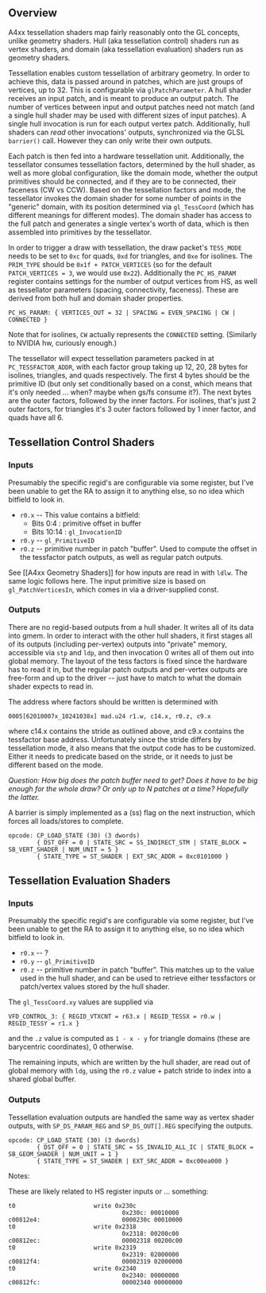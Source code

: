 Overview
--------

A4xx tessellation shaders map fairly reasonably onto the GL concepts, unlike geometry shaders. Hull (aka tessellation control) shaders run as vertex shaders, and domain (aka tessellation evaluation) shaders run as geometry shaders.

Tessellation enables custom tessellation of arbitrary geometry. In order to achieve this, data is passed around in patches, which are just groups of vertices, up to 32. This is configurable via `glPatchParameter`. A hull shader receives an input patch, and is meant to produce an output patch. The number of vertices between input and output patches need not match (and a single hull shader may be used with different sizes of input patches). A single hull invocation is run for each output vertex patch. Additionally, hull shaders can *read* other invocations' outputs, synchronized via the GLSL `barrier()` call. However they can only write their own outputs.

Each patch is then fed into a hardware tessellation unit. Additionally, the tessellator consumes tessellation factors, determined by the hull shader, as well as more global configuration, like the domain mode, whether the output primitives should be connected, and if they are to be connected, their faceness (CW vs CCW). Based on the tessellation factors and mode, the tessellator invokes the domain shader for some number of points in the "generic" domain, with its position determined via `gl_TessCoord` (which has different meanings for different modes). The domain shader has access to the full patch and generates a single vertex's worth of data, which is then assembled into primitives by the tessellator.

In order to trigger a draw with tessellation, the draw packet's `TESS_MODE` needs to be set to `0xc` for quads, `0xd` for triangles, and `0xe` for isolines. The `PRIM_TYPE` should be `0x1f + PATCH_VERTICES` (so for the default `PATCH_VERTICES = 3`, we would use `0x22`). Additionally the `PC_HS_PARAM` register contains settings for the number of output vertices from HS, as well as tessellator parameters (spacing, connectivity, faceness). These are derived from both hull and domain shader properties.

```
PC_HS_PARAM: { VERTICES_OUT = 32 | SPACING = EVEN_SPACING | CW | CONNECTED }
```

Note that for isolines, `CW` actually represents the `CONNECTED` setting. (Similarly to NVIDIA hw, curiously enough.)

The tessellator will expect tessellation parameters packed in at `PC_TESSFACTOR_ADDR`, with each factor group taking up 12, 20, 28 bytes for isolines, triangles, and quads respectively. The first 4 bytes should be the primitive ID (but only set conditionally based on a const, which means that it's only needed ... when? maybe when gs/fs consume it?). The next bytes are the outer factors, followed by the inner factors. For isolines, that's just 2 outer factors, for triangles it's 3 outer factors followed by 1 inner factor, and quads have all 6.

Tessellation Control Shaders
----------------------------

### Inputs
Presumably the specific regid's are configurable via some register, but I've been unable to get the RA to assign it to anything else, so no idea which bitfield to look in.
* `r0.x` --  This value contains a bitfield:
  * Bits 0:4 : primitive offset in buffer
  * Bits 10:14 : `gl_InvocationID`
* `r0.y` -- `gl_PrimitiveID`
* `r0.z` -- primitive number in patch "buffer". Used to compute the offset in the tessfactor patch outputs, as well as regular patch outputs.

See [[A4xx Geometry Shaders]] for how inputs are read in with `ldlw`. The same logic follows here. The input primitive size is based on `gl_PatchVerticesIn`, which comes in via a driver-supplied const.

### Outputs
There are no regid-based outputs from a hull shader. It writes all of its data into gmem. In order to interact with the other hull shaders, it first stages all of its outputs (including per-vertex) outputs into "private" memory, accessible via `stp` and `ldp`, and then invocation 0 writes all of them out into global memory. The layout of the tess factors is fixed since the hardware has to read it in, but the regular patch outputs and per-vertex outputs are free-form and up to the driver -- just have to match to what the domain shader expects to read in.

The address where factors should be written is determined with

```
0005[62010007x_10241038x] mad.u24 r1.w, c14.x, r0.z, c9.x
```

where c14.x contains the stride as outlined above, and c9.x contains the tessfactor base address. Unfortunately since the stride differs by tessellation mode, it also means that the output code has to be customized. Either it needs to predicate based on the stride, or it needs to just be different based on the mode.

_Question: How big does the patch buffer need to get? Does it have to be big enough for the whole draw? Or only up to N patches at a time? Hopefully the latter._

A barrier is simply implemented as a (ss) flag on the next instruction, which forces all loads/stores to complete.

```
opcode: CP_LOAD_STATE (30) (3 dwords)
        { DST_OFF = 0 | STATE_SRC = SS_INDIRECT_STM | STATE_BLOCK = SB_VERT_SHADER | NUM_UNIT = 5 }
        { STATE_TYPE = ST_SHADER | EXT_SRC_ADDR = 0xc0101000 }
```


Tessellation Evaluation Shaders
-------------------------------

### Inputs
Presumably the specific regid's are configurable via some register, but I've been unable to get the RA to assign it to anything else, so no idea which bitfield to look in.
* `r0.x` --  ?
* `r0.y` -- `gl_PrimitiveID`
* `r0.z` -- primitive number in patch "buffer". This matches up to the value used in the hull shader, and can be used to retrieve either tessfactors or patch/vertex values stored by the hull shader.

The `gl_TessCoord.xy` values are supplied via
```
VFD_CONTROL_3: { REGID_VTXCNT = r63.x | REGID_TESSX = r0.w | REGID_TESSY = r1.x }
```
and the `.z` value is computed as `1 - x - y` for triangle domains (these are barycentric coordinates), 0 otherwise.

The remaining inputs, which are written by the hull shader, are read out of global memory with `ldg`, using the `r0.z` value + patch stride to index into a shared global buffer.

### Outputs

Tessellation evaluation outputs are handled the same way as vertex shader outputs, with `SP_DS_PARAM_REG` and `SP_DS_OUT[].REG` specifying the outputs.

```
opcode: CP_LOAD_STATE (30) (3 dwords)
        { DST_OFF = 0 | STATE_SRC = SS_INVALID_ALL_IC | STATE_BLOCK = SB_GEOM_SHADER | NUM_UNIT = 1 }
        { STATE_TYPE = ST_SHADER | EXT_SRC_ADDR = 0xc00ea000 }
```


Notes:

These are likely related to HS register inputs or ... something:

```
t0                      write 0x230c
                                0x230c: 00010000
c00812e4:                       0000230c 00010000
t0                      write 0x2318
                                0x2318: 00200c00
c00812ec:                       00002318 00200c00
t0                      write 0x2319
                                0x2319: 02000000
c00812f4:                       00002319 02000000
t0                      write 0x2340
                                0x2340: 00000000
c00812fc:                       00002340 00000000
```